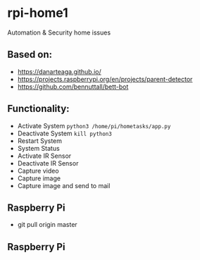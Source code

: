 # rpi-home1
Automation &amp; Security home issues

## Based on:
* https://danarteaga.github.io/
* https://projects.raspberrypi.org/en/projects/parent-detector
* https://github.com/bennuttall/bett-bot

## Functionality:
* Activate System
`python3 /home/pi/hometasks/app.py`
* Deactivate System
`kill python3`
* Restart System
* System Status
* Activate IR Sensor
* Deactivate IR Sensor
* Capture video
* Capture image
* Capture image and send to mail

## Raspberry Pi
* git pull origin master

## Raspberry Pi
